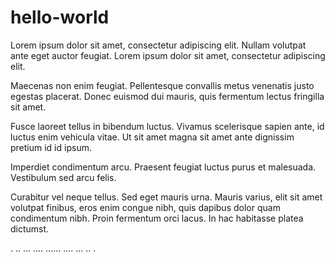 # hello-world
Lorem ipsum dolor sit amet, consectetur adipiscing elit. Nullam volutpat ante eget auctor feugiat. Lorem ipsum dolor sit amet, consectetur adipiscing elit.

Maecenas non enim feugiat. Pellentesque convallis metus venenatis justo egestas placerat. Donec euismod dui mauris, quis fermentum lectus fringilla sit amet. 

Fusce laoreet tellus in bibendum luctus. Vivamus scelerisque sapien ante, id luctus enim vehicula vitae. Ut sit amet magna sit amet ante dignissim pretium id id ipsum.

Imperdiet condimentum arcu. Praesent feugiat luctus purus et malesuada. Vestibulum sed arcu felis.

Curabitur vel neque tellus. Sed eget mauris urna. Mauris varius, elit sit amet volutpat finibus, eros enim congue nibh, quis dapibus dolor quam condimentum nibh. Proin fermentum orci lacus. In hac habitasse platea dictumst.

.
..
...
....
......
....
...
..
.
